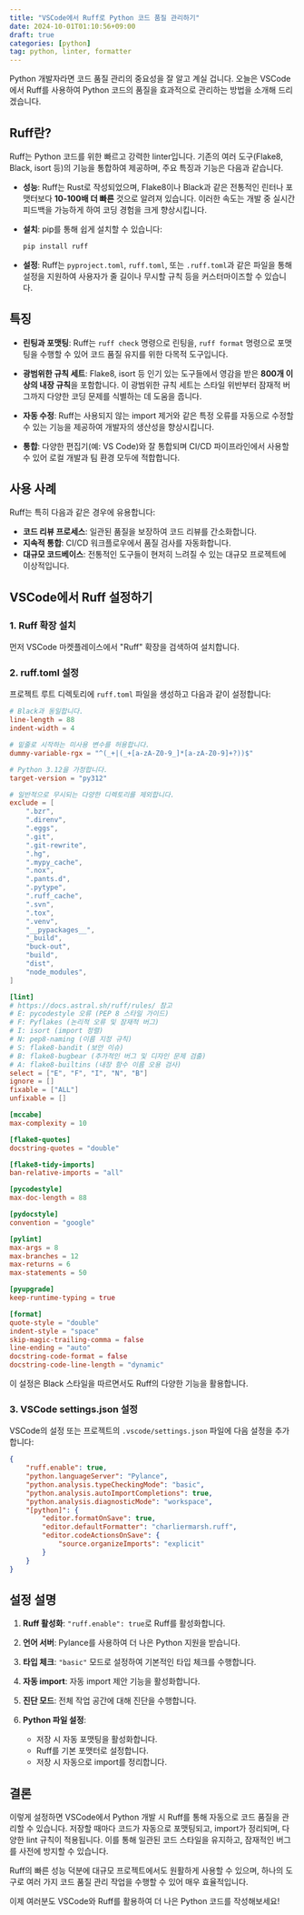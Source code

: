 ```yaml
---
title: "VSCode에서 Ruff로 Python 코드 품질 관리하기"
date: 2024-10-01T01:10:56+09:00
draft: true
categories: [python]
tag: python, linter, formatter
---
```



Python 개발자라면 코드 품질 관리의 중요성을 잘 알고 계실 겁니다. 오늘은 VSCode에서 Ruff를 사용하여 Python 코드의 품질을 효과적으로 관리하는 방법을 소개해 드리겠습니다.
<!--more-->

## Ruff란?

Ruff는 Python 코드를 위한 빠르고 강력한 linter입니다. 기존의 여러 도구(Flake8, Black, isort 등)의 기능을 통합하여 제공하며, 주요 특징과 기능은 다음과 같습니다.

- **성능**: Ruff는 Rust로 작성되었으며, Flake8이나 Black과 같은 전통적인 린터나 포맷터보다 **10-100배 더 빠른** 것으로 알려져 있습니다. 이러한 속도는 개발 중 실시간 피드백을 가능하게 하여 코딩 경험을 크게 향상시킵니다.

- **설치**: pip를 통해 쉽게 설치할 수 있습니다:
  ```bash
  pip install ruff
  ```

- **설정**: Ruff는 `pyproject.toml`, `ruff.toml`, 또는 `.ruff.toml`과 같은 파일을 통해 설정을 지원하여 사용자가 줄 길이나 무시할 규칙 등을 커스터마이즈할 수 있습니다.

## 특징

- **린팅과 포맷팅**: Ruff는 `ruff check` 명령으로 린팅을, `ruff format` 명령으로 포맷팅을 수행할 수 있어 코드 품질 유지를 위한 다목적 도구입니다.

- **광범위한 규칙 세트**: Flake8, isort 등 인기 있는 도구들에서 영감을 받은 **800개 이상의 내장 규칙**을 포함합니다. 이 광범위한 규칙 세트는 스타일 위반부터 잠재적 버그까지 다양한 코딩 문제를 식별하는 데 도움을 줍니다.

- **자동 수정**: Ruff는 사용되지 않는 import 제거와 같은 특정 오류를 자동으로 수정할 수 있는 기능을 제공하여 개발자의 생산성을 향상시킵니다.

- **통합**: 다양한 편집기(예: VS Code)와 잘 통합되며 CI/CD 파이프라인에서 사용할 수 있어 로컬 개발과 팀 환경 모두에 적합합니다.

## 사용 사례

Ruff는 특히 다음과 같은 경우에 유용합니다:

- **코드 리뷰 프로세스**: 일관된 품질을 보장하여 코드 리뷰를 간소화합니다.
- **지속적 통합**: CI/CD 워크플로우에서 품질 검사를 자동화합니다.
- **대규모 코드베이스**: 전통적인 도구들이 현저히 느려질 수 있는 대규모 프로젝트에 이상적입니다.



## VSCode에서 Ruff 설정하기

### 1. Ruff 확장 설치

먼저 VSCode 마켓플레이스에서 "Ruff" 확장을 검색하여 설치합니다.

### 2. ruff.toml 설정

프로젝트 루트 디렉토리에 `ruff.toml` 파일을 생성하고 다음과 같이 설정합니다:

```toml
# Black과 동일합니다.
line-length = 88
indent-width = 4

# 밑줄로 시작하는 미사용 변수를 허용합니다.
dummy-variable-rgx = "^(_+|(_+[a-zA-Z0-9_]*[a-zA-Z0-9]+?))$"

# Python 3.12을 가정합니다.
target-version = "py312"

# 일반적으로 무시되는 다양한 디렉토리를 제외합니다.
exclude = [
    ".bzr",
    ".direnv",
    ".eggs",
    ".git",
    ".git-rewrite",
    ".hg",
    ".mypy_cache",
    ".nox",
    ".pants.d",
    ".pytype",
    ".ruff_cache",
    ".svn",
    ".tox",
    ".venv",
    "__pypackages__",
    "_build",
    "buck-out",
    "build",
    "dist",
    "node_modules",
]

[lint]
# https://docs.astral.sh/ruff/rules/ 참고
# E: pycodestyle 오류 (PEP 8 스타일 가이드)
# F: Pyflakes (논리적 오류 및 잠재적 버그)
# I: isort (import 정렬)
# N: pep8-naming (이름 지정 규칙)
# S: flake8-bandit (보안 이슈)
# B: flake8-bugbear (추가적인 버그 및 디자인 문제 검출)
# A: flake8-builtins (내장 함수 이름 오용 검사)
select = ["E", "F", "I", "N", "B"]  
ignore = []
fixable = ["ALL"]
unfixable = []

[mccabe]
max-complexity = 10

[flake8-quotes]
docstring-quotes = "double"

[flake8-tidy-imports]
ban-relative-imports = "all"

[pycodestyle]
max-doc-length = 88

[pydocstyle]
convention = "google"

[pylint]
max-args = 8
max-branches = 12
max-returns = 6
max-statements = 50

[pyupgrade]
keep-runtime-typing = true

[format]
quote-style = "double"
indent-style = "space"
skip-magic-trailing-comma = false
line-ending = "auto"
docstring-code-format = false
docstring-code-line-length = "dynamic"
```

이 설정은 Black 스타일을 따르면서도 Ruff의 다양한 기능을 활용합니다.

### 3. VSCode settings.json 설정

VSCode의 설정 또는 프로젝트의 `.vscode/settings.json` 파일에 다음 설정을 추가합니다:

```json
{
    "ruff.enable": true,
    "python.languageServer": "Pylance",
    "python.analysis.typeCheckingMode": "basic",
    "python.analysis.autoImportCompletions": true,
    "python.analysis.diagnosticMode": "workspace",
    "[python]": {
        "editor.formatOnSave": true,
        "editor.defaultFormatter": "charliermarsh.ruff",
        "editor.codeActionsOnSave": {
            "source.organizeImports": "explicit"
        }
    }
}
```

## 설정 설명

1. **Ruff 활성화**: `"ruff.enable": true`로 Ruff를 활성화합니다.

2. **언어 서버**: Pylance를 사용하여 더 나은 Python 지원을 받습니다.

3. **타입 체크**: `"basic"` 모드로 설정하여 기본적인 타입 체크를 수행합니다.

4. **자동 import**: 자동 import 제안 기능을 활성화합니다.

5. **진단 모드**: 전체 작업 공간에 대해 진단을 수행합니다.

6. **Python 파일 설정**:
   - 저장 시 자동 포맷팅을 활성화합니다.
   - Ruff를 기본 포맷터로 설정합니다.
   - 저장 시 자동으로 import를 정리합니다.

## 결론

이렇게 설정하면 VSCode에서 Python 개발 시 Ruff를 통해 자동으로 코드 품질을 관리할 수 있습니다. 저장할 때마다 코드가 자동으로 포맷팅되고, import가 정리되며, 다양한 lint 규칙이 적용됩니다. 이를 통해 일관된 코드 스타일을 유지하고, 잠재적인 버그를 사전에 방지할 수 있습니다.

Ruff의 빠른 성능 덕분에 대규모 프로젝트에서도 원활하게 사용할 수 있으며, 하나의 도구로 여러 가지 코드 품질 관리 작업을 수행할 수 있어 매우 효율적입니다.

이제 여러분도 VSCode와 Ruff를 활용하여 더 나은 Python 코드를 작성해보세요!
